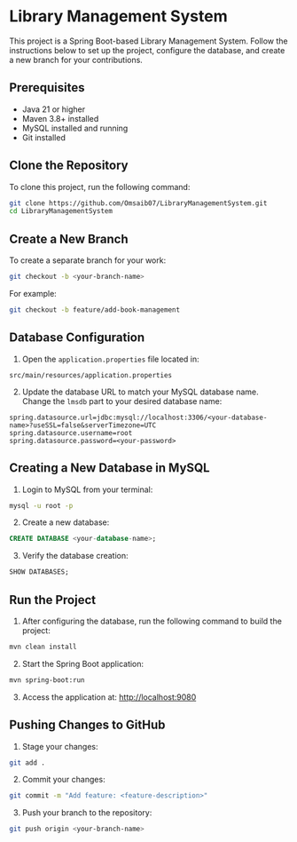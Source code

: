 # Library Management System

This project is a Spring Boot-based Library Management System. Follow the instructions below to set up the project, configure the database, and create a new branch for your contributions.

## Prerequisites
- Java 21 or higher
- Maven 3.8+ installed
- MySQL installed and running
- Git installed

## Clone the Repository
To clone this project, run the following command:
```bash
git clone https://github.com/Omsaib07/LibraryManagementSystem.git
cd LibraryManagementSystem
```

## Create a New Branch
To create a separate branch for your work:
```bash
git checkout -b <your-branch-name>
```
For example:
```bash
git checkout -b feature/add-book-management
```

## Database Configuration
1. Open the `application.properties` file located in:
```
src/main/resources/application.properties
```
2. Update the database URL to match your MySQL database name. Change the `lmsdb` part to your desired database name:
```
spring.datasource.url=jdbc:mysql://localhost:3306/<your-database-name>?useSSL=false&serverTimezone=UTC
spring.datasource.username=root
spring.datasource.password=<your-password>
```

## Creating a New Database in MySQL
1. Login to MySQL from your terminal:
```bash
mysql -u root -p
```
2. Create a new database:
```sql
CREATE DATABASE <your-database-name>;
```
3. Verify the database creation:
```sql
SHOW DATABASES;
```

## Run the Project
1. After configuring the database, run the following command to build the project:
```bash
mvn clean install
```
2. Start the Spring Boot application:
```bash
mvn spring-boot:run
```
3. Access the application at: [http://localhost:9080](http://localhost:8080)

## Pushing Changes to GitHub
1. Stage your changes:
```bash
git add .
```
2. Commit your changes:
```bash
git commit -m "Add feature: <feature-description>"
```
3. Push your branch to the repository:
```bash
git push origin <your-branch-name>
```

